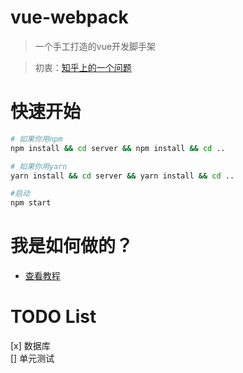 # vue-webpack

> 一个手工打造的vue开发脚手架  

> 初衷：[知乎上的一个问题](https://www.zhihu.com/question/271622369 "知乎上的一个问题")

# 快速开始

```bash
# 如果你用npm
npm install && cd server && npm install && cd ..

# 如果你用yarn
yarn install && cd server && yarn install && cd ..

#启动
npm start

```

# 我是如何做的？

- [查看教程](./doc/tutorial.md)

# TODO List

  [x] 数据库  
  [] 单元测试  